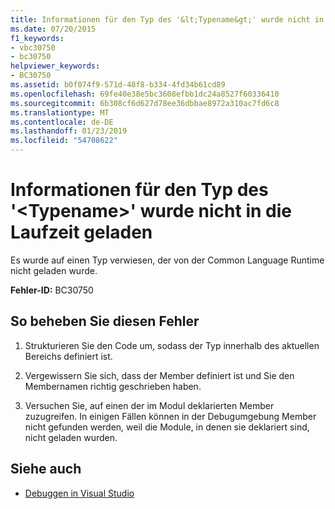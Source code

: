 ```yaml
---
title: Informationen für den Typ des '&lt;Typename&gt;' wurde nicht in die Laufzeit geladen
ms.date: 07/20/2015
f1_keywords:
- vbc30750
- bc30750
helpviewer_keywords:
- BC30750
ms.assetid: b0f074f9-571d-48f8-b334-4fd34b61cd89
ms.openlocfilehash: 69fe40e38e5bc3608efbb1dc24a8527f60336410
ms.sourcegitcommit: 6b308cf6d627d78ee36dbbae8972a310ac7fd6c8
ms.translationtype: MT
ms.contentlocale: de-DE
ms.lasthandoff: 01/23/2019
ms.locfileid: "54708622"
---
```

# <a name="information-for-the-type-of-lttypenamegt-has-not-been-loaded-into-the-runtime"></a>Informationen für den Typ des '&lt;Typename&gt;' wurde nicht in die Laufzeit geladen
Es wurde auf einen Typ verwiesen, der von der Common Language Runtime nicht geladen wurde.  
  
 **Fehler-ID:** BC30750  
  
## <a name="to-correct-this-error"></a>So beheben Sie diesen Fehler  
  
1.  Strukturieren Sie den Code um, sodass der Typ innerhalb des aktuellen Bereichs definiert ist.  
  
2.  Vergewissern Sie sich, dass der Member definiert ist und Sie den Membernamen richtig geschrieben haben.  
  
3.  Versuchen Sie, auf einen der im Modul deklarierten Member zuzugreifen. In einigen Fällen können in der Debugumgebung Member nicht gefunden werden, weil die Module, in denen sie deklariert sind, nicht geladen wurden.  
  
## <a name="see-also"></a>Siehe auch
- [Debuggen in Visual Studio](/visualstudio/debugger/debugging-in-visual-studio)

